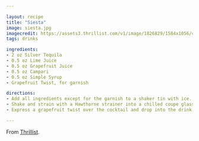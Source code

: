 ```yaml
---

layout: recipe
title: "Siesta"
image: siesta.jpg
imagecredit: https://assets3.thrillist.com/v1/image/1826829/1584x1056/crop;jpeg_quality=60;progressive.jpg
tags: drinks

ingredients:
- 2 oz Silver Tequila
- 0.5 oz Lime Juice
- 0.5 oz Grapefruit Juice
- 0.5 oz Campari
- 0.5 oz Simple Syrup
- Grapefruit Twist, for garnish

directions:
- Add all ingredients except for the garnish to a shaker tin with ice.
- Shake and strain with a Hawthorne strainer into a chilled coupe glass.
- Express a grapefruit twist over the cocktail and drop into the drink for a garnish.

---
```


From [Thrillist](https://www.thrillist.com/recipe/siesta-cocktail-recipe).
